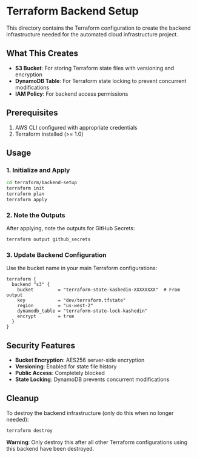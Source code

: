 # Terraform Backend Setup

This directory contains the Terraform configuration to create the backend infrastructure needed for the automated cloud infrastructure project.

## What This Creates

- **S3 Bucket**: For storing Terraform state files with versioning and encryption
- **DynamoDB Table**: For Terraform state locking to prevent concurrent modifications
- **IAM Policy**: For backend access permissions

## Prerequisites

1. AWS CLI configured with appropriate credentials
2. Terraform installed (>= 1.0)

## Usage

### 1. Initialize and Apply

```bash
cd terraform/backend-setup
terraform init
terraform plan
terraform apply
```

### 2. Note the Outputs

After applying, note the outputs for GitHub Secrets:

```bash
terraform output github_secrets
```

### 3. Update Backend Configuration

Use the bucket name in your main Terraform configurations:

```hcl
terraform {
  backend "s3" {
    bucket         = "terraform-state-kashedin-XXXXXXXX"  # From output
    key            = "dev/terraform.tfstate"
    region         = "us-west-2"
    dynamodb_table = "terraform-state-lock-kashedin"
    encrypt        = true
  }
}
```

## Security Features

- **Bucket Encryption**: AES256 server-side encryption
- **Versioning**: Enabled for state file history
- **Public Access**: Completely blocked
- **State Locking**: DynamoDB prevents concurrent modifications

## Cleanup

To destroy the backend infrastructure (only do this when no longer needed):

```bash
terraform destroy
```

**Warning**: Only destroy this after all other Terraform configurations using this backend have been destroyed.